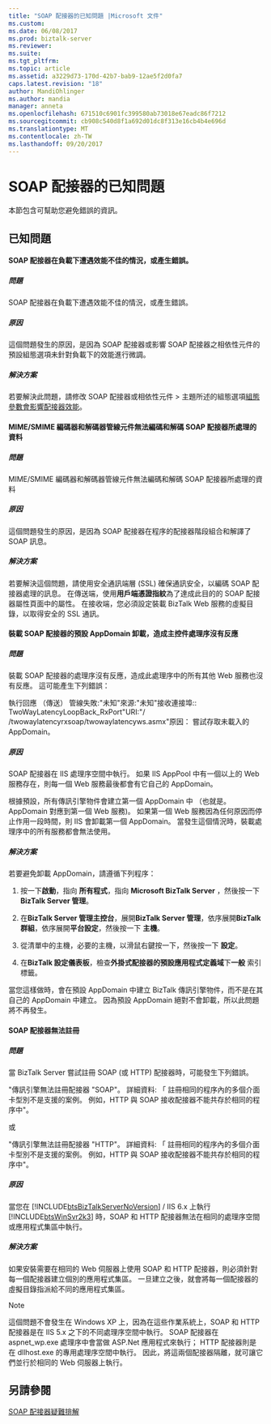 ```yaml
---
title: "SOAP 配接器的已知問題 |Microsoft 文件"
ms.custom: 
ms.date: 06/08/2017
ms.prod: biztalk-server
ms.reviewer: 
ms.suite: 
ms.tgt_pltfrm: 
ms.topic: article
ms.assetid: a3229d73-170d-42b7-bab9-12ae5f2d0fa7
caps.latest.revision: "18"
author: MandiOhlinger
ms.author: mandia
manager: anneta
ms.openlocfilehash: 671510c6901fc399580ab73018e67eadc86f7212
ms.sourcegitcommit: cb908c540d8f1a692d01dc8f313e16cb4b4e696d
ms.translationtype: MT
ms.contentlocale: zh-TW
ms.lasthandoff: 09/20/2017
---
```

# <a name="known-issues-with-the-soap-adapter"></a>SOAP 配接器的已知問題
本節包含可幫助您避免錯誤的資訊。  
  
## <a name="known-issues"></a>已知問題  
  
#### <a name="the-soap-adapter-experiences-poor-performance-or-generates-errors-under-load"></a>SOAP 配接器在負載下遭遇效能不佳的情況，或產生錯誤。  
  
##### <a name="problem"></a>問題  
 SOAP 配接器在負載下遭遇效能不佳的情況，或產生錯誤。  
  
##### <a name="cause"></a>原因  
 這個問題發生的原因，是因為 SOAP 配接器或影響 SOAP 配接器之相依性元件的預設組態選項未針對負載下的效能進行微調。  
  
##### <a name="resolution"></a>解決方案  
 若要解決此問題，請修改 SOAP 配接器或相依性元件 > 主題所述的組態選項[組態參數會影響配接器效能](../core/configuration-parameters-that-affect-adapter-performance.md)。  
  
#### <a name="the-mimesmime-encoder-and-decoder-pipeline-components-cannot-encode-and-decode-data-processed-by-the-soap-adapter"></a>MIME/SMIME 編碼器和解碼器管線元件無法編碼和解碼 SOAP 配接器所處理的資料  
  
##### <a name="problem"></a>問題  
 MIME/SMIME 編碼器和解碼器管線元件無法編碼和解碼 SOAP 配接器所處理的資料  
  
##### <a name="cause"></a>原因  
 這個問題發生的原因，是因為 SOAP 配接器在程序的配接器階段組合和解譯了 SOAP 訊息。  
  
##### <a name="resolution"></a>解決方案  
 若要解決這個問題，請使用安全通訊端層 (SSL) 確保通訊安全，以編碼 SOAP 配接器處理的訊息。 在傳送端，使用**用戶端憑證指紋**為了達成此目的的 SOAP 配接器屬性頁面中的屬性。 在接收端，您必須設定裝載 BizTalk Web 服務的虛擬目錄，以取得安全的 SSL 通訊。  
  
#### <a name="the-default-appdomain-hosting-the-soap-adapter-gets-unloaded-causing-the-host-process-to-hang"></a>裝載 SOAP 配接器的預設 AppDomain 卸載，造成主控件處理序沒有反應  
  
##### <a name="problem"></a>問題  
 裝載 SOAP 配接器的處理序沒有反應，造成此處理序中的所有其他 Web 服務也沒有反應。 這可能產生下列錯誤：  
  
 執行回應 （傳送） 管線失敗:"未知"來源:"未知"接收連接埠:: TwoWayLatencyLoopBack_RxPort"URI:"/ /twowaylatencyrxsoap/twowaylatencyws.asmx"原因： 嘗試存取未載入的 AppDomain。  
  
##### <a name="cause"></a>原因  
 SOAP 配接器在 IIS 處理序空間中執行。 如果 IIS AppPool 中有一個以上的 Web 服務存在，則每一個 Web 服務最後都會有它自己的 AppDomain。  
  
 根據預設，所有傳訊引擎物件會建立第一個 AppDomain 中 （也就是。 AppDomain 對應到第一個 Web 服務)。 如果第一個 Web 服務因為任何原因而停止作用一段時間，則 IIS 會卸載第一個 AppDomain。 當發生這個情況時，裝載處理序中的所有服務都會無法使用。  
  
##### <a name="resolution"></a>解決方案  
 若要避免卸載 AppDomain，請遵循下列程序：  
  
1.  按一下**啟動**，指向 **所有程式**，指向  **Microsoft BizTalk Server** ，然後按一下  **BizTalk Server 管理**。  
  
2.  在**BizTalk Server 管理主控台**，展開**BizTalk Server 管理**，依序展開**BizTalk 群組**，依序展開**平台設定**，然後按一下 **主機**。  
  
3.  從清單中的主機，必要的主機，以滑鼠右鍵按一下，然後按一下 **設定**。  
  
4.  在**BizTalk 設定儀表板**，檢查**外掛式配接器的預設應用程式定義域**下**一般** 索引標籤。  
  
 當您這樣做時，會在預設 AppDomain 中建立 BizTalk 傳訊引擎物件，而不是在其自己的 AppDomain 中建立。 因為預設 AppDomain 絕對不會卸載，所以此問題將不再發生。  
  
#### <a name="the-soap-adapter-fails-to-register"></a>SOAP 配接器無法註冊  
  
##### <a name="problem"></a>問題  
 當 BizTalk Server 嘗試註冊 SOAP (或 HTTP) 配接器時，可能發生下列錯誤。  
  
 "傳訊引擎無法註冊配接器 "SOAP"。 詳細資料: 「 註冊相同的程序內的多個介面卡型別不是支援的案例。 例如，HTTP 與 SOAP 接收配接器不能共存於相同的程序中"。  
  
 或  
  
 "傳訊引擎無法註冊配接器 "HTTP"。 詳細資料: 「 註冊相同的程序內的多個介面卡型別不是支援的案例。  例如，HTTP 與 SOAP 接收配接器不能共存於相同的程序中"。  
  
##### <a name="cause"></a>原因  
 當您在 [!INCLUDE[btsBizTalkServerNoVersion](../includes/btsbiztalkservernoversion-md.md)] / IIS 6.x 上執行 [!INCLUDE[btsWinSvr2k3](../includes/btswinsvr2k3-md.md)] 時，SOAP 和 HTTP 配接器無法在相同的處理序空間或應用程式集區中執行。  
  
##### <a name="resolution"></a>解決方案  
 如果安裝需要在相同的 Web 伺服器上使用 SOAP 和 HTTP 配接器，則必須針對每一個配接器建立個別的應用程式集區。  一旦建立之後，就會將每一個配接器的虛擬目錄指派給不同的應用程式集區。  
  
> [!NOTE]
>  這個問題不會發生在 Windows XP 上，因為在這些作業系統上，SOAP 和 HTTP 配接器是在 IIS 5.x 之下的不同處理序空間中執行。  SOAP 配接器在 aspnet_wp.exe 處理序中會當做 ASP.Net 應用程式來執行；  HTTP 配接器則是在 dllhost.exe 的專用處理序空間中執行。  因此，將這兩個配接器隔離，就可讓它們並行於相同的 Web 伺服器上執行。  
  
## <a name="see-also"></a>另請參閱  
 [SOAP 配接器疑難排解](../core/troubleshooting-the-soap-adapter.md)